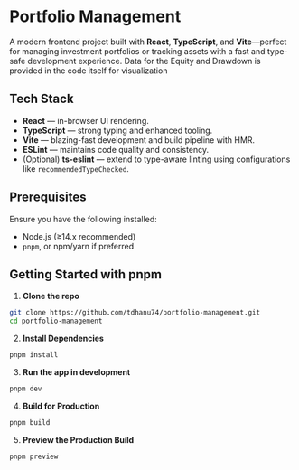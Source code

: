 # Portfolio Management

A modern frontend project built with **React**, **TypeScript**, and **Vite**—perfect for managing investment portfolios or tracking assets with a fast and type-safe development experience. Data for the Equity and Drawdown is provided in the code itself for visualization

##  Tech Stack

- **React** — in-browser UI rendering.
- **TypeScript** — strong typing and enhanced tooling.
- **Vite** — blazing-fast development and build pipeline with HMR.
- **ESLint** — maintains code quality and consistency.
- (Optional) **ts-eslint** — extend to type-aware linting using configurations like `recommendedTypeChecked`.

##  Prerequisites

Ensure you have the following installed:

- Node.js (≥14.x recommended)
- `pnpm`, or npm/yarn if preferred

##  Getting Started with pnpm

1. **Clone the repo**

  ```bash
  git clone https://github.com/tdhanu74/portfolio-management.git
  cd portfolio-management
  ```

2. **Install Dependencies**

  ```bash
  pnpm install
  ```
3. **Run the app in development**

  ```bash
  pnpm dev
  ```
4. **Build for Production**

  ```bash
  pnpm build
  ```
5. **Preview the Production Build**

  ```bash
  pnpm preview
  ```